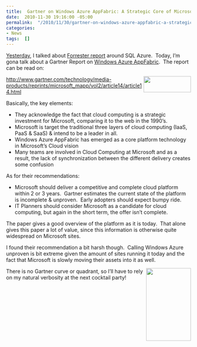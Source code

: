 ```yaml
---
title:  Gartner on Windows Azure AppFabric: A Strategic Core of Microsoft's Cloud Platform
date:  2010-11-30 19:16:00 -05:00
permalink:  "/2010/11/30/gartner-on-windows-azure-appfabric-a-strategic-core-of-microsofts-cloud-platform/"
categories:
- News
tags:  []
---
```

<p><a href="http://vincentlauzon.wordpress.com/2010/11/29/forrester-sql-azure-raises-the-bar-on-cloud-databases/">Yesterday</a>, I talked about <a href="http://www.microsoft.com/presspass/itanalyst/docs/11-02-10SQLAzure.PDF">Forrester report</a> around SQL Azure.&#160; Today, I’m gona talk about a Gartner Report on <a href="http://www.microsoft.com/en-us/appfabric/azure/default.aspx">Windows Azure AppFabric</a>.&#160; The report can be read on:</p>  <p><img style="display:inline;margin-left:0;margin-right:0;" border="0" align="right" src="http://imagesrv.gartner.com/media-products/reprints/images/common/gartnerlogo.gif;pvb53b8361652f91d5" width="129" height="44" /><a title="http://www.gartner.com/technology/media-products/reprints/microsoft_mapp/vol2/article14/article14.html" href="http://www.gartner.com/technology/media-products/reprints/microsoft_mapp/vol2/article14/article14.html">http://www.gartner.com/technology/media-products/reprints/microsoft_mapp/vol2/article14/article14.html</a></p>  <p>Basically, the key elements:</p>  <ul>   <li>They acknowledge the fact that cloud computing is a strategic investment for Microsoft, comparing it to the web in the 1990’s. </li>    <li>Microsoft is target the traditional three layers of cloud computing (IaaS, PaaS &amp; SaaS) &amp; intend to be a leader in all. </li>    <li>Windows Azure AppFabric has emerged as a core platform technology in Microsoft’s Cloud vision </li>    <li>Many teams are involved in Cloud Computing at Microsoft and as a result, the lack of synchronization between the different delivery creates some confusion </li> </ul>  <p>As for their recommendations:</p>  <ul>   <li>Microsoft should deliver a competitive and complete cloud platform within 2 or 3 years.&#160; Gartner estimates the current state of the platform is incomplete &amp; unproven.&#160; Early adopters should expect bumpy ride.</li>    <li>IT Planners should consider Microsoft as a candidate for cloud computing, but again in the short term, the offer isn’t complete.</li> </ul>  <p>The paper gives a good overview of the platform as it is today.&#160; That alone gives this paper a lot of value, since this information is otherwise quite widespread on Microsoft sites.</p>  <p>I found their recommendation a bit harsh though.&#160; Calling Windows Azure unproven is bit extreme given the amount of sites running it today and the fact that Microsoft is slowly moving their assets into it as well.</p>  <p><img style="display:inline;margin-left:0;margin-right:0;" align="right" src="http://fr.cointreau.be/fichiers/mediaLibrary/common/v_cocktailCointreau.jpg" width="122" height="198" />There is no Gartner curve or quadrant, so I’ll have to rely on my natural verbosity at the next cocktail party!</p>
